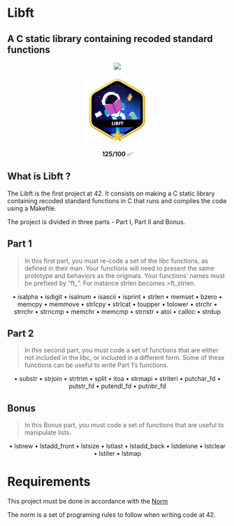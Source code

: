 # Libft
##
## A C static library containing recoded standard functions

<p align="center"><a href="https://www.42sp.org.br/" target="_blank"><img src="https://img.shields.io/static/v1?label=&message=SP&color=000&style=for-the-badge&logo=42""></a></p>
<p align="center"><img src="https://github.com/MarcosFlavioGS/Libft/blob/master/libftm.png">
<p align="center"> <strong>125/100</strong> ✅ 

## What is Libft ?

The Libft is the first project at 42. It consists on making a C static library containing recoded standard functions in C that runs and compiles the code using a Makefile.

The project is divided in three parts - Part I, Part II and Bonus.

## Part 1
  
>In this first part, you must re-code a set of the libc functions, as defined in their man.
>Your functions will need to present the same prototype and behaviors as the originals. Your functions’ names must be prefixed by “ft_”. For instance strlen becomes >ft_strlen.
  
<p align="center">• isalpha • isdigit • isalnum • isascii • isprint • strlen • memset • bzero • memcpy • memmove • strlcpy • strlcat • toupper • tolower • strchr • strrchr • strncmp • memchr • memcmp • strnstr • atoi • calloc • strdup</p>

  ## Part 2
  
>In this second part, you must code a set of functions that are either not included in the libc, or included in a different form.
>Some of these functions can be useful to write Part 1’s functions.

<p align="center">• substr • strjoin • strtrim • split • itoa • strmapi • striteri • putchar_fd • putstr_fd • putendl_fd • putnbr_fd</p>
  
## Bonus

>In this Bonus part, you must code a set of functions that are useful to manipulate lists.
  
<p align="center">• lstnew • lstadd_front • lstsize • lstlast • lstadd_back • lstdelone • lstclear • lstiter • lstmap</p>

# Requirements
  
This project must be done in accordance with the <a href="https://github.com/42School/norminette/blob/master/pdf/en.norm.pdf" target="_blank">Norm</a>

The norm is a set of programing rules to follow when writing code at 42.
